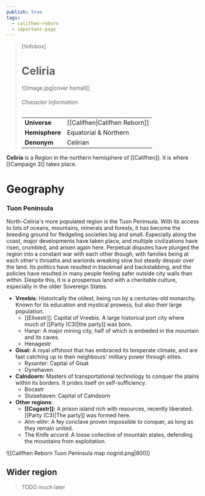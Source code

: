 ```yaml
---
publish: true
tags:
  - califhen-reborn
  - important-page
---
```

> [!infobox]  
> # Celiria
> ![[Image.jpg|cover hsmall]]
> ###### Character Information  
> | | |  
> |---|---|  
> | **Universe** | [[Califhen\|Califhen Reborn]] |
> | **Hemisphere** | Equatorial & Northern |
> | **Denonym** | Celirian |

**Celiria** is a Region in the northern hemisphere of [[Califhen]]. It is where [[Campaign 3]] takes place.
# Geography
### Tuon Peninsula
North-Celiria's more populated region is the Tuon Peninsula. With its access to lots of oceans, mountains, minerals and forests, it has become the breeding ground for fledgeling societies big and small. Especially along the coast, major developments have taken place, and multiple civilizations have risen, crumbled, and arisen again here. Perpetual disputes have plunged the region into a constant war with each other though, with families being at each other's throaths and warlords wreaking slow but steady despair over the land. Its politics have resulted in blackmail and backstabbing, and the policies have resulted in many people feeling safer outside city walls than within. Despite this, it is a prosperous land with a cheritable culture, especially in the older Sovereign States.

- **Vreebis**: Historically the oldest, being run by a centuries-old monarchy. Known for its education and mystical prowess, but also their large population. 
	- [[Elivestr]]: Capital of Vreebis. A large historical port city where much of [[Party (C3)|the party]] was born.
	- Hanpr: A major mining city, half of which is embeded in the mountain and its caves.
	- Henagestr
- **Gisat:** A royal offshoot that has embraced its temperate climate, and are fast catching up to their neighbours' military power through elites.
	- Rysanter: Capital of Gisat
	- Dynehaven
- **Calndoorn:** Masters of transportational technology to conquer the plains within its borders. It prides itself on self-sufficiency.
	- Bocastr
	- Sluisehaven: Capital of Calndoorn
- **Other regions**:
	- **[[Cogastr]]:** A prison island rich with resources, recently liberated. [[Party (C3)|The party]] was formed here.
	- Ahn-elihr: A fey conclave proven impossible to conquer, as long as they remain united.
	- The Knife accord: A loose collective of mountain states, defending the mountains from exploitation.

![[Califhen Reborn Tuon Peninsula map nogrid.png|800]]
## Wider region
> TODO much later